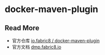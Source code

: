 # docker-maven-plugin



## Read More

- 官方仓库 [io.fabric8 / docker-maven-plugin](https://github.com/fabric8io/docker-maven-plugin)
- 官方文档 [dmp.fabric8.io](http://dmp.fabric8.io/)

